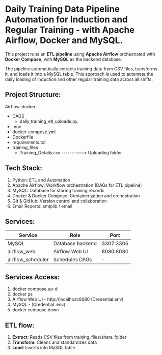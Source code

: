 # Daily Training Data Pipeline Automation for Induction and Regular Training - with Apache Airflow, Docker and MySQL.

This project runs an **ETL pipeline** using **Apache Airflow** orchestrated with **Docker Compose**, with **MySQL** as the backend database.

The pipeline automatically extracts training data from CSV files, transforms it, and loads it into a MySQL table. This approach is used to automate the daily loading of induction and other regular training data across all shifts.



## Project Structure:


Airflow-docker:

- DAGS
	- daily_training_etl_uploads.py.
- .env
- docker-compose.yml
- Dockerfile
- requirements.txt
- training_files
	- Training_Details.csv ----------> Uploading folder


## Tech Stack:

1. Python: ETL and Automation
2. Apache Airflow: Workflow orchestration (DAGs for ETL pipeline)
3. MySQL: Database for storing training records
4. Docker & Docker Compose: Containerization and orchestration
5. Git & GitHub: Version control and collaboration
6. Email Reports: smtplib / email


## Services:

|**Service**        |**Role**			|**Port**|
|-------------------|-------------------|---------|
|MySQL				|Database backend	|3307:3306|
|airflow_web		|Airflow Web UI		|8080:8080|
|airflow_scheduler	|Schedules DAGs		|	-	|


## Services Access:
1. docker compose up-d
2. docker ps
3. Airflow Web UI - http://localhost:8080 (Credential.env)
4. MySQL - (Credential .env)
5. docker compose down


## ETL flow:

1. **Extract**: Reads CSV files from training_files/share_folder
2. **Transform**: Cleans and standardizes data
3. **Load**: Inserts into MySQL table







